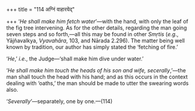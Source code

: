 +++
title = "114 अग्निं वाहारयेद्"

+++
‘*He shall make him fetch water*’—with the hand, with only the leaf of
the fig tree intervening. As for the other details, regarding the man
going seven steps and so forth,—all this may be found in other *Smṛtis*
(*e.g*., Yājñavalkya, *Vyavahāra*, 103, and Nārada 2.296). The matter
being well known by tradition, our author has simply stated the
‘fetching of fire.’

‘*He*,’ *i.e*., the Judge—‘shall make him dive under water.’

‘*He shall make him touch the heads of his son and wife,
secerally*,’—the man shall touch the head with his hand; and as this
occurs in the context dealing with ‘oaths,’ the man should be made to
utter the swearing words also.

‘*Severally*’—separately, one by one.—(114)


